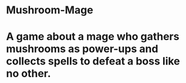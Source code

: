 # Mushroom-Mage
# A game about a mage who gathers mushrooms as power-ups and collects spells to defeat a boss like no other.

